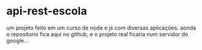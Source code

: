 # api-rest-escola
um projeto feito em um curso de node e js com diversas aplicações. aonda o repositorio fica aqui no github, e o projeto real ficaria num servidor do google...
